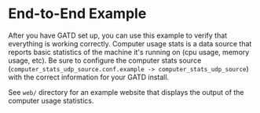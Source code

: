 End-to-End Example
==================

After you have GATD set up, you can use this example to verify that everything
is working correctly. Computer usage stats is a data source that reports basic
statistics of the machine it's running on (cpu usage, memory usage, etc).
Be sure to configure the computer stats source
(`computer_stats_udp_source.conf.example -> computer_stats_udp_source`) with the
correct information for your GATD install.

See `web/` directory for an example website that displays the output of the
computer usage statistics.
